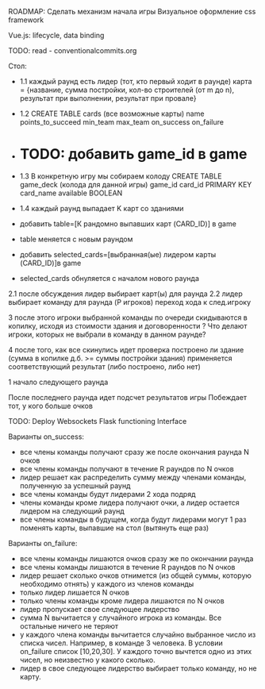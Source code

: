 ROADMAP:
Сделать механизм начала игры
Визуальное оформление
    css framework

Vue.js: lifecycle, data binding


TODO:
read - conventionalcommits.org

Стол:
+ 1.1 каждый раунд есть лидер (тот, кто первый ходит в раунде)
карта = {название, сумма постройки, кол-во строителей (от m до n), результат при выполнении, результат при провале}
+ 1.2 CREATE TABLE cards (все возможные карты)
name
points_to_succeed
min_team
max_team
on_success
on_failure

+ # TODO: добавить game_id в game
+ 1.3 В конкретную игру мы собираем колоду
CREATE TABLE game_deck (колода для данной игры)
game_id
card_id PRIMARY KEY
card_name
available BOOLEAN

+ 1.4 каждый раунд выпадает K карт со зданиями
+ добавить table=[К рандомно выпавших карт (CARD_ID)] в game
+ table меняется с новым раундом

+ добавить selected_cards=[выбранная(ые) лидером карты (CARD_ID)]в game
+ selected_cards обнуляется с началом нового раунда

2.1 после обсуждения лидер выбирает карт(ы) для раунда
2.2 лидер выбирает команду для раунда (P игроков)
переход хода к след.игроку

3 после этого игроки выбранной команды по очереди скидываются в копилку, исходя из стоимости здания и договоренности
? Что делают игроки, которых не выбрали в команду в данном раунде?

4 после того, как все скинулись идет проверка построено ли здание (сумма в копилке д.б. >= суммы постройки здания)
применяется соответствующий результат (либо построено, либо нет)

1 начало следующего раунда

После последнего раунда идет подсчет результатов игры
Побеждает тот, у кого больше очков

TODO:
Deploy
Websockets Flask functioning
Interface 

Варианты on_success:
- все члены команды получают сразу же после окончания раунда N очков
- все члены команды получают в течение R раундов по N очков
- лидер решает как распределить сумму между членами команды, полученную за успешный раунд
- все члены команды будут лидерами 2 хода подряд
- члены команды кроме лидера получают очки, а лидер остается лидером на следующий раунд
- все члены команды в будущем, когда будут лидерами могут 1 раз поменять карты, выпавшие на стол (вытянуть еще раз)

Варианты on_failure:
- все члены команды лишаются очков сразу же по окончании раунда
- все члены команды лишаются в течение R раундов по N очков
- лидер решает сколько очков отнимется (из общей суммы, которую необходимо отнять) у каждого из членов команды
- только лидер лишается N очков
- только члены команды кроме лидера лишаются по N очков
- лидер пропускает свое следующее лидерство
- сумма N вычитается у случайного игрока из команды. Все остальные ничего не теряют
- у каждого члена команды вычитается случайно выбранное число из списка чисел. Например, в команде 3 человека. В условии on_failure список [10,20,30]. У каждого точно вычтется одно из этих чисел, но неизвестно у какого сколько.
- лидер в свое следующее лидерство выбирает только команду, но не карту.
